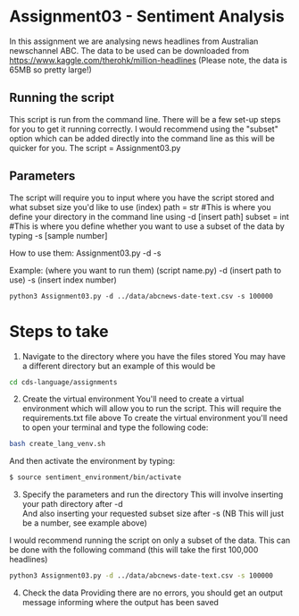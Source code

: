 # Assignment03 - Sentiment Analysis

In this assignment we are analysing news headlines from Australian newschannel ABC. The data to be used can be downloaded from
https://www.kaggle.com/therohk/million-headlines (Please note, the data is 65MB so pretty large!) 

## Running the script 
This script is run from the command line. There will be a few set-up steps for you to get it running correctly. I would recommend using the "subset" option
which can be added directly into the command line as this will be quicker for you. 
The script = Assignment03.py 

## Parameters 
The script will require you to input where you have the script stored and what subset size you'd like to use (index) 
path = str <file-path>    #This is where you define your directory in the command line using -d [insert path]
subset = int <index>      #This is where you define whether you want to use a subset of the data by typing -s [sample number]

How to use them: 
   Assignment03.py -d <file-path> -s <index>
  
 Example: 
     (where you want to run them) (script name.py) -d (insert path to use) -s (insert index number)
    
    python3 Assignment03.py -d ../data/abcnews-date-text.csv -s 100000

# Steps to take 

1. Navigate to the directory where you have the files stored
You may have a different directory but an example of this would be
```bash
cd cds-language/assignments
```

2. Create the virtual environment
You'll need to create a virtual environment which will allow you to run the script. This will require the requirements.txt file above 
To create the virtual environment you'll need to open your terminal and type the following code: 
```bash
bash create_lang_venv.sh
```
And then activate the environment by typing: 
```bash
$ source sentiment_environment/bin/activate
```

3. Specify the parameters and run the directory 
This will involve inserting your path directory after -d  
And also inserting your requested subset size after -s    (NB This will just be a number, see example above) 

I would recommend running the script on only a subset of the data. This can be done with the following command (this will take the first 100,000 headlines) 
```bash
python3 Assignment03.py -d ../data/abcnews-date-text.csv -s 100000
```

4. Check the data 
Providing there are no errors, you should get an output message informing where the output has been saved 

